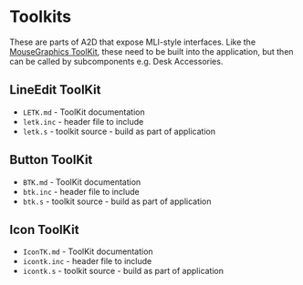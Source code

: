 # Toolkits

These are parts of A2D that expose MLI-style interfaces. Like the [MouseGraphics ToolKit](../mgtk/MGTK.md), these need to be built into the application, but then can be called by subcomponents e.g. Desk Accessories.

## LineEdit ToolKit

* `LETK.md` - ToolKit documentation
* `letk.inc` - header file to include
* `letk.s` - toolkit source - build as part of application

## Button ToolKit

* `BTK.md` - ToolKit documentation
* `btk.inc` - header file to include
* `btk.s` - toolkit source - build as part of application

## Icon ToolKit

* `IconTK.md` - ToolKit documentation
* `icontk.inc` - header file to include
* `icontk.s` - toolkit source - build as part of application
